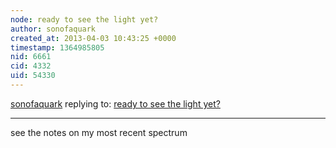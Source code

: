 ```yaml
---
node: ready to see the light yet?
author: sonofaquark
created_at: 2013-04-03 10:43:25 +0000
timestamp: 1364985805
nid: 6661
cid: 4332
uid: 54330
---
```




[sonofaquark](../profile/sonofaquark) replying to: [ready to see the light yet?](../notes/sonofaquark/4-3-2013/ready-see-light-yet)

----
see the notes on my most recent spectrum